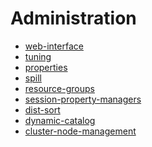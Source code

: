 Administration
==============

- [web-interface](admin/web-interface.md)
- [tuning](admin/tuning.md)
- [properties](admin/properties.md)
- [spill](admin/spill.md)
- [resource-groups](admin/resource-groups.md)
- [session-property-managers](admin/session-property-managers.md)
- [dist-sort](admin/dist-sort.md)
- [dynamic-catalog](admin/dynamic-catalog.md)
- [cluster-node-management](admin/cluster-node-management.md)